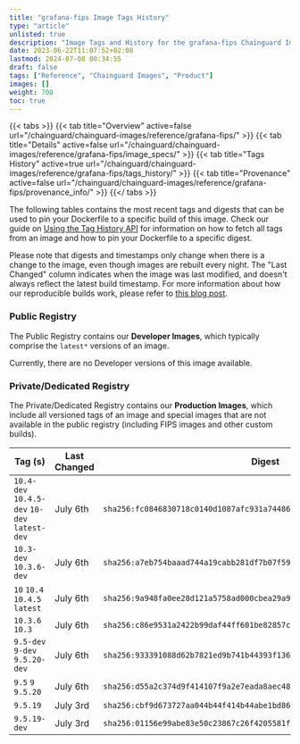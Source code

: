 ```yaml
---
title: "grafana-fips Image Tags History"
type: "article"
unlisted: true
description: "Image Tags and History for the grafana-fips Chainguard Image"
date: 2023-06-22T11:07:52+02:00
lastmod: 2024-07-08 00:34:55
draft: false
tags: ["Reference", "Chainguard Images", "Product"]
images: []
weight: 700
toc: true
---
```


{{< tabs >}}
{{< tab title="Overview" active=false url="/chainguard/chainguard-images/reference/grafana-fips/" >}}
{{< tab title="Details" active=false url="/chainguard/chainguard-images/reference/grafana-fips/image_specs/" >}}
{{< tab title="Tags History" active=true url="/chainguard/chainguard-images/reference/grafana-fips/tags_history/" >}}
{{< tab title="Provenance" active=false url="/chainguard/chainguard-images/reference/grafana-fips/provenance_info/" >}}
{{</ tabs >}}

The following tables contains the most recent tags and digests that can be used to pin your Dockerfile to a specific build of this image. Check our guide on [Using the Tag History API](/chainguard/chainguard-images/using-the-tag-history-api/) for information on how to fetch all tags from an image and how to pin your Dockerfile to a specific digest.

Please note that digests and timestamps only change when there is a change to the image, even though images are rebuilt every night. The "Last Changed" column indicates when the image was last modified, and doesn't always reflect the latest build timestamp. For more information about how our reproducible builds work, please refer to [this blog post](https://www.chainguard.dev/unchained/reproducing-chainguards-reproducible-image-builds).

### Public Registry
The Public Registry contains our **Developer Images**, which typically comprise the `latest*` versions of an image.

Currently, there are no Developer versions of this image available.

### Private/Dedicated Registry
The Private/Dedicated Registry contains our **Production Images**, which include all versioned tags of an image and special images that are not available in the public registry (including FIPS images and other custom builds).

| Tag (s)                                        | Last Changed | Digest                                                                    |
|------------------------------------------------|--------------|---------------------------------------------------------------------------|
|  `10.4-dev` `10.4.5-dev` `10-dev` `latest-dev` | July 6th     | `sha256:fc0846830718c0140d1087afc931a74486792070667ba695ab9c3980907cb0cc` |
|  `10.3-dev` `10.3.6-dev`                       | July 6th     | `sha256:a7eb754baaad744a19cabb281df7b07f5918641f5cf17fedb233c217d456978b` |
|  `10` `10.4` `10.4.5` `latest`                 | July 6th     | `sha256:9a948fa0ee28d121a5758ad000cbea29a9336be3021b9ac2cbd50a94bef39af1` |
|  `10.3.6` `10.3`                               | July 6th     | `sha256:c86e9531a2422b99daf44ff601be82857c73fca84e3ad8bea7580766c3325a31` |
|  `9.5-dev` `9-dev` `9.5.20-dev`                | July 6th     | `sha256:933391088d62b7821ed9b741b44393f1360bde8c47e3dabf13856a3ca8d74c3c` |
|  `9.5` `9` `9.5.20`                            | July 6th     | `sha256:d55a2c374d9f414107f9a2e7eada8aec48f8b8f5108c7d7cd8ba6c9fe3089237` |
|  `9.5.19`                                      | July 3rd     | `sha256:cbf9d673727aa044b44f414b44abe1bd86529b07282f97cfcf6e05cb561b7801` |
|  `9.5.19-dev`                                  | July 3rd     | `sha256:01156e99abe83e50c23867c26f4205581fadea3a6332917664d6c392ffd68630` |

